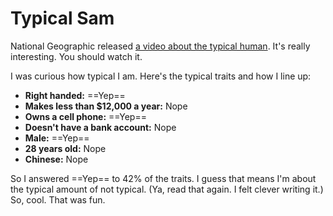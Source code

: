 
# Typical Sam

National Geographic released [a video about the typical human](http://news.yahoo.com/s/yblog_thelookout/20110303/us_yblog_thelookout/the-most-typical-face-on-the-planet). It's really interesting. You should watch it.

I was curious how typical I am. Here's the typical traits and how I line up:

* **Right handed:** ==Yep==
* **Makes less than $12,000 a year:** Nope
* **Owns a cell phone:** ==Yep==
* **Doesn't have a bank account:** Nope
* **Male:** ==Yep==
* **28 years old:** Nope
* **Chinese:** Nope


So I answered ==Yep== to 42% of the traits. I guess that means I'm about the typical amount of not typical. (Ya, read that again. I felt clever writing it.) So, cool. That was fun.
